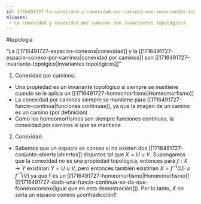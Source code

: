 ```yaml
---
id: 1716491727-la-conexidad-y-conexidad-por-caminos-son-invariantes-topolgicos
aliases:
 - La conexidad y conexidad por caminos son invariantes topológicos
---
```


#topología

"La [[1716491727-espacios-conexos|conexidad]] y la [[1716491727-espacio-conexo-por-caminos|conexidad por caminos]] son [[1716491727-invariante-topolgico|invariantes topológicos]]"


1. Conexidad por caminos:
- Una propiedad es un invariante topológico si siempre se mantiene cuando se le aplica un [[1716491727-homeomorfismo|Homeomorfismo]]
- La conexidad por caminos siempre se mantiene para [[1716491727-funcin-continua|funciones continuas]], ya que la imagen de un camino es un camino (por definición)
- Como los homeomorfismos son siempre funciones continuas, la conexidad por caminos si que se mantiene
 
2. Conexidad:
- Sabemos que un espacio es conexo si no existen dos [[1716491727-conjunto-abierto|abiertos]] disjuntos tal que $X = U \cup V$. Supongamos que la conexidad no es una propiedad topológica, entonces para $f:X \rightarrow Y$ existirían $Y = U \cup V$, pero entonces también existirían $X = f^{-1}(U) \cup f^{-1}(V)$ ya que f es un [[1716491727-homeomorfismo|Homeomorfismo]] ([[1716491727-dada-una-funcin-continua-se-da-que-fconexoconexo|igual que en esta demostración]]). Por lo tanto, $X$ no sería un espacio conexo ¡¡contradicción!! 
